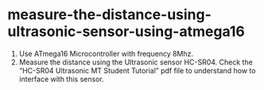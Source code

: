 # measure-the-distance-using-ultrasonic-sensor-using-atmega16
1. Use ATmega16 Microcontroller with frequency 8Mhz.
2. Measure the distance using the Ultrasonic sensor HC-SR04. Check the “HC-SR04 Ultrasonic MT Student Tutorial” pdf file to understand how to interface with this sensor.

